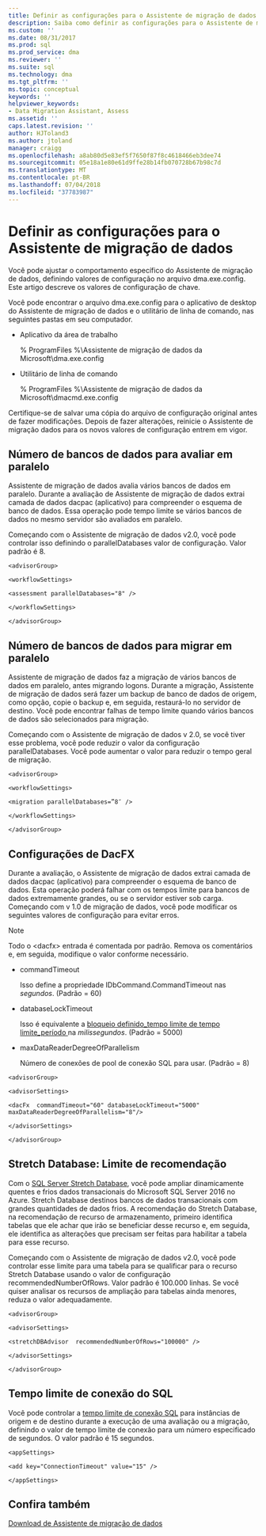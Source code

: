 ```yaml
---
title: Definir as configurações para o Assistente de migração de dados (SQL Server) | Microsoft Docs
description: Saiba como definir as configurações para o Assistente de migração de dados atualizando os valores no arquivo de configuração
ms.custom: ''
ms.date: 08/31/2017
ms.prod: sql
ms.prod_service: dma
ms.reviewer: ''
ms.suite: sql
ms.technology: dma
ms.tgt_pltfrm: ''
ms.topic: conceptual
keywords: ''
helpviewer_keywords:
- Data Migration Assistant, Assess
ms.assetid: ''
caps.latest.revision: ''
author: HJToland3
ms.author: jtoland
manager: craigg
ms.openlocfilehash: a8ab80d5e83ef5f7650f87f8c4618466eb3dee74
ms.sourcegitcommit: 05e18a1e80e61d9ffe28b14fb070728b67b98c7d
ms.translationtype: MT
ms.contentlocale: pt-BR
ms.lasthandoff: 07/04/2018
ms.locfileid: "37783987"
---
```

# <a name="configure-settings-for-data-migration-assistant"></a>Definir as configurações para o Assistente de migração de dados

Você pode ajustar o comportamento específico do Assistente de migração de dados, definindo valores de configuração no arquivo dma.exe.config. Este artigo descreve os valores de configuração de chave.

Você pode encontrar o arquivo dma.exe.config para o aplicativo de desktop do Assistente de migração de dados e o utilitário de linha de comando, nas seguintes pastas em seu computador.

- Aplicativo da área de trabalho

  % ProgramFiles %\\Assistente de migração de dados da Microsoft\\dma.exe.config

- Utilitário de linha de comando

  % ProgramFiles %\\Assistente de migração de dados da Microsoft\\dmacmd.exe.config 

Certifique-se de salvar uma cópia do arquivo de configuração original antes de fazer modificações. Depois de fazer alterações, reinicie o Assistente de migração dados para os novos valores de configuração entrem em vigor.

## <a name="number-of-databases-to-assess-in-parallel"></a>Número de bancos de dados para avaliar em paralelo

Assistente de migração de dados avalia vários bancos de dados em paralelo. Durante a avaliação de Assistente de migração de dados extrai camada de dados dacpac (aplicativo) para compreender o esquema de banco de dados. Essa operação pode tempo limite se vários bancos de dados no mesmo servidor são avaliados em paralelo. 

Começando com o Assistente de migração de dados v2.0, você pode controlar isso definindo o parallelDatabases valor de configuração. Valor padrão é 8.

```
<advisorGroup>

<workflowSettings>

<assessment parallelDatabases="8" />

</workflowSettings>

</advisorGroup>
```




## <a name="number-of-databases-to-migrate-in-parallel"></a>Número de bancos de dados para migrar em paralelo

Assistente de migração de dados faz a migração de vários bancos de dados em paralelo, antes migrando logons. Durante a migração, Assistente de migração de dados será fazer um backup de banco de dados de origem, como opção, copie o backup e, em seguida, restaurá-lo no servidor de destino. Você pode encontrar falhas de tempo limite quando vários bancos de dados são selecionados para migração. 

Começando com o Assistente de migração de dados v 2.0, se você tiver esse problema, você pode reduzir o valor da configuração parallelDatabases. Você pode aumentar o valor para reduzir o tempo geral de migração.

```
<advisorGroup>

<workflowSettings>

<migration parallelDatabases=”8″ />

</workflowSettings>

</advisorGroup>
```


## <a name="dacfx-settings"></a>Configurações de DacFX

Durante a avaliação, o Assistente de migração de dados extrai camada de dados dacpac (aplicativo) para compreender o esquema de banco de dados. Esta operação poderá falhar com os tempos limite para bancos de dados extremamente grandes, ou se o servidor estiver sob carga. Começando com v 1.0 de migração de dados, você pode modificar os seguintes valores de configuração para evitar erros. 

> [!NOTE]
> Todo o &lt;dacfx&gt; entrada é comentada por padrão. Remova os comentários e, em seguida, modifique o valor conforme necessário.

- commandTimeout

   Isso define a propriedade IDbCommand.CommandTimeout nas *segundos*. (Padrão = 60)

- databaseLockTimeout

   Isso é equivalente a [bloqueio definido\_tempo limite de tempo limite\_período ](../t-sql/statements/set-lock-timeout-transact-sql.md) na *milissegundos*. (Padrão = 5000)

- maxDataReaderDegreeOfParallelism

   Número de conexões de pool de conexão SQL para usar. (Padrão = 8)

```
<advisorGroup>

<advisorSettings>

<dacFx  commandTimeout="60" databaseLockTimeout="5000"
maxDataReaderDegreeOfParallelism="8"/>

</advisorSettings>

</advisorGroup>
```


## <a name="stretch-database-recommendation-threshold"></a>Stretch Database: Limite de recomendação

Com o [SQL Server Stretch Database](https://docs.microsoft.com/sql/sql-server/stretch-database/stretch-database), você pode ampliar dinamicamente quentes e frios dados transacionais do Microsoft SQL Server 2016 no Azure. Stretch Database destinos bancos de dados transacionais com grandes quantidades de dados frios. A recomendação do Stretch Database, na recomendação de recurso de armazenamento, primeiro identifica tabelas que ele achar que irão se beneficiar desse recurso e, em seguida, ele identifica as alterações que precisam ser feitas para habilitar a tabela para esse recurso.

Começando com o Assistente de migração de dados v2.0, você pode controlar esse limite para uma tabela para se qualificar para o recurso Stretch Database usando o valor de configuração recommendedNumberOfRows. Valor padrão é 100.000 linhas. Se você quiser analisar os recursos de ampliação para tabelas ainda menores, reduza o valor adequadamente.

```
<advisorGroup>

<advisorSettings>

<stretchDBAdvisor  recommendedNumberOfRows="100000" />

</advisorSettings>

</advisorGroup>
```


## <a name="sql-connection-timeout"></a>Tempo limite de conexão do SQL

Você pode controlar a [tempo limite de conexão SQL](https://msdn.microsoft.com/library/system.data.sqlclient.sqlconnection.connectiontimeout(v=vs.110).aspx) para instâncias de origem e de destino durante a execução de uma avaliação ou a migração, definindo o valor de tempo limite de conexão para um número especificado de segundos. O valor padrão é 15 segundos.

```
<appSettings>

<add key="ConnectionTimeout" value="15" />

</appSettings>
```


## <a name="see-also"></a>Confira também

[Download de Assistente de migração de dados](https://www.microsoft.com/download/details.aspx?id=53595)
